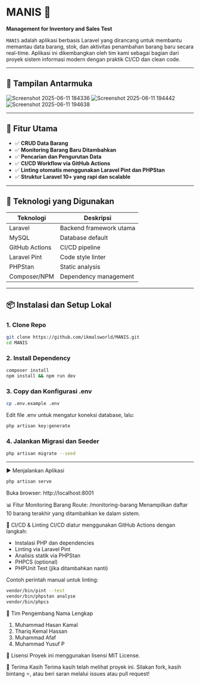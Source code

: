 # MANIS 🍭
**Management for Inventory and Sales Test**

`MANIS` adalah aplikasi berbasis Laravel yang dirancang untuk membantu memantau data barang, stok, dan aktivitas penambahan barang baru secara real-time. Aplikasi ini dikembangkan oleh tim kami sebagai bagian dari proyek sistem informasi modern dengan praktik CI/CD dan clean code.

---

## 📸 Tampilan Antarmuka
![Screenshot 2025-06-11 184336](https://github.com/user-attachments/assets/2d71867b-2021-4e40-b254-3c3944474516)
![Screenshot 2025-06-11 194442](https://github.com/user-attachments/assets/d39c8172-75ac-4538-a774-42ed1f20eeb0)
![Screenshot 2025-06-11 194638](https://github.com/user-attachments/assets/9f558759-169e-4a8a-9503-de216960ad62)

---

## 🚀 Fitur Utama

- ✅ **CRUD Data Barang**
- ✅ **Monitoring Barang Baru Ditambahkan**
- ✅ **Pencarian dan Pengurutan Data**
- ✅ **CI/CD Workflow via GitHub Actions**
- ✅ **Linting otomatis menggunakan Laravel Pint dan PHPStan**
- ✅ **Struktur Laravel 10+ yang rapi dan scalable**

---

## 🧰 Teknologi yang Digunakan

| Teknologi     | Deskripsi                            |
|---------------|--------------------------------------|
| Laravel       | Backend framework utama              |
| MySQL         | Database default                     |
| GitHub Actions| CI/CD pipeline                       |
| Laravel Pint  | Code style linter                    |
| PHPStan       | Static analysis                      |
| Composer/NPM  | Dependency management                |

---

## 📦 Instalasi dan Setup Lokal

### 1. Clone Repo
```bash
git clone https://github.com/ikmalsworld/MANIS.git
cd MANIS
```

### 2. Install Dependency
```bash
composer install
npm install && npm run dev
```

### 3. Copy dan Konfigurasi .env
```bash
cp .env.example .env
```
Edit file .env untuk mengatur koneksi database, lalu:
```bash
php artisan key:generate
```

### 4. Jalankan Migrasi dan Seeder
```bash
php artisan migrate --seed
```

---

▶️ Menjalankan Aplikasi
```bash
php artisan serve
```
Buka browser: http://localhost:8001

📊 Fitur Monitoring Barang
Route: /monitoring-barang
Menampilkan daftar 10 barang terakhir yang ditambahkan ke dalam sistem.

🧪 CI/CD & Linting
CI/CD diatur menggunakan GitHub Actions dengan langkah:
- Instalasi PHP dan dependencies
- Linting via Laravel Pint
- Analisis statik via PHPStan
- PHPCS (optional)
- PHPUnit Test (jika ditambahkan nanti)

Contoh perintah manual untuk linting:
```bash
vendor/bin/pint --test
vendor/bin/phpstan analyse
vendor/bin/phpcs
```

👥 Tim Pengembang
Nama Lengkap	      
1. Muhammad Hasan Kamal
2. Thariq Kemal Hassan     
3. Muhammad Afaf	        
4. Muhammad Yusuf P       

📄 Lisensi
Proyek ini menggunakan lisensi MIT License.

🙌 Terima Kasih
Terima kasih telah melihat proyek ini. Silakan fork, kasih bintang ⭐, atau beri saran melalui issues atau pull request!
